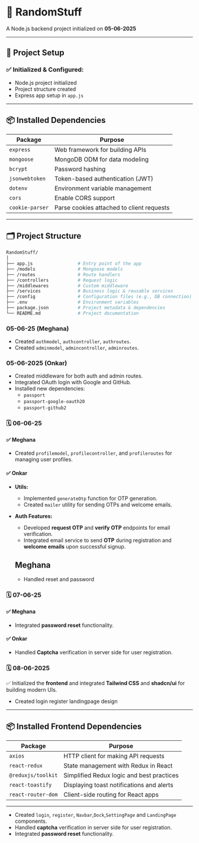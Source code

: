 # 🧪 RandomStuff

A Node.js backend project initialized on **05-06-2025**

---

## 📁 Project Setup

### ✅ Initialized & Configured:

- Node.js project initialized
- Project structure created
- Express app setup in `app.js`

---

## 📦 Installed Dependencies

| Package         | Purpose                                   |
| --------------- | ----------------------------------------- |
| `express`       | Web framework for building APIs           |
| `mongoose`      | MongoDB ODM for data modeling             |
| `bcrypt`        | Password hashing                          |
| `jsonwebtoken`  | Token-based authentication (JWT)          |
| `dotenv`        | Environment variable management           |
| `cors`          | Enable CORS support                       |
| `cookie-parser` | Parse cookies attached to client requests |

---

## 🗂️ Project Structure

```bash
RandomStuff/
│
├── app.js                 # Entry point of the app
├── /models                # Mongoose models
├── /routes                # Route handlers
├── /controllers           # Request logic
├── /middlewares           # Custom middleware
├── /services              # Business logic & reusable services
├── /config                # Configuration files (e.g., DB connection)
├── .env                   # Environment variables
├── package.json           # Project metadata & dependencies
└── README.md              # Project documentation

```

### 05-06-25 (Meghana)

- Created `authmodel`, `authcontroller`, `authroutes`.
- Created `adminmodel`, `admincontroller`, `adminroutes`.

### 05-06-2025 (Onkar)

- Created middleware for both auth and admin routes.
- Integrated OAuth login with Google and GitHub.
- Installed new dependencies:
  - `passport`
  - `passport-google-oauth20`
  - `passport-github2`

### 🗓️ **06-06-25**

#### ✅ Meghana

- Created `profilemodel`, `profilecontroller`, and `profileroutes` for managing user profiles.

#### ✅ Onkar

- **Utils:**

  - Implemented `generateOtp` function for OTP generation.
  - Created `mailer` utility for sending OTPs and welcome emails.

- **Auth Features:**

  - Developed **request OTP** and **verify OTP** endpoints for email verification.
  - Integrated email service to send **OTP** during registration and **welcome emails** upon successful signup.

  ## Meghana

  - Handled reset and password

### 🗓️ **07-06-25**

#### ✅ Meghana

- Integrated **password reset** functionality.

#### ✅ Onkar

- Handled **Captcha** verification in server side for user registration.

### 🗓️ **08-06-2025**

✅ Initialized the **frontend** and integrated **Tailwind CSS** and **shadcn/ui** for building modern UIs.

- Created login register landingpage design

---

## 📦 Installed Frontend Dependencies

| Package            | Purpose                                   |
| ------------------ | ----------------------------------------- |
| `axios`            | HTTP client for making API requests       |
| `react-redux`      | State management with Redux in React      |
| `@reduxjs/toolkit` | Simplified Redux logic and best practices |
| `react-toastify`   | Displaying toast notifications and alerts |
| `react-router-dom` | Client-side routing for React apps        |

---

- Created `login`, `register`, `Navbar`,`Dock`,`SettingPage` and `LandingPage` components.
- Handled **captcha** verification in server side for user registration.
- Integrated **password reset** functionality.
